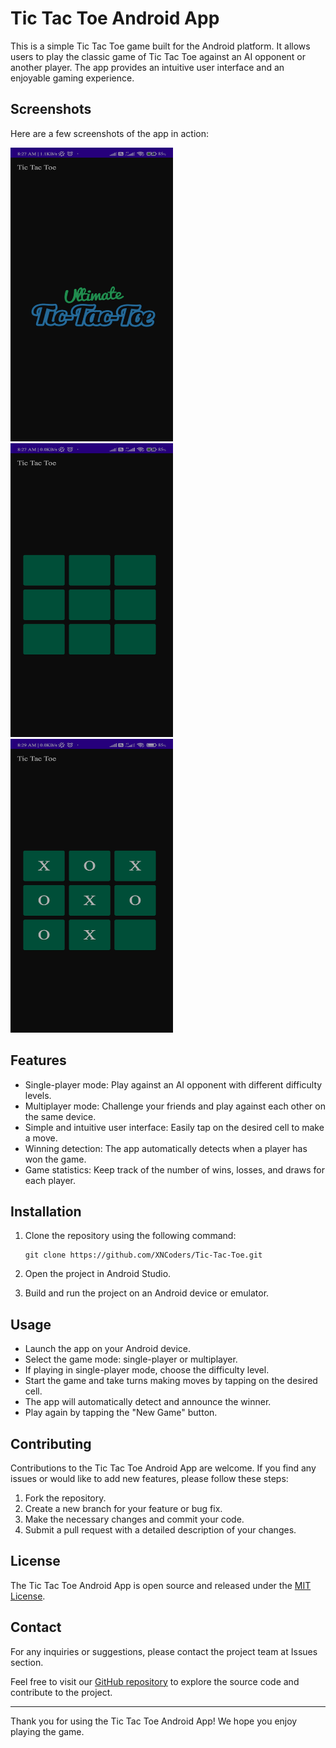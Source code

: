 <h1>Tic Tac Toe Android App</h1>

This is a simple Tic Tac Toe game built for the Android platform. It allows users to play the classic game of Tic Tac Toe against an AI opponent or another player. The app provides an intuitive user interface and an enjoyable gaming experience.

## Screenshots

Here are a few screenshots of the app in action:

<img src="https://github.com/XNCoders/Tic-Tac-Toe/blob/main/app/src/main/res/drawable/1.jpg" height="470px" width="260px"> <img src="https://github.com/XNCoders/Tic-Tac-Toe/blob/main/app/src/main/res/drawable/2.jpg" height="470px" width="260px"> <img src="https://github.com/XNCoders/Tic-Tac-Toe/blob/main/app/src/main/res/drawable/3.jpg" height="470px" width="260px">

## Features

- Single-player mode: Play against an AI opponent with different difficulty levels.
- Multiplayer mode: Challenge your friends and play against each other on the same device.
- Simple and intuitive user interface: Easily tap on the desired cell to make a move.
- Winning detection: The app automatically detects when a player has won the game.
- Game statistics: Keep track of the number of wins, losses, and draws for each player.

## Installation

1. Clone the repository using the following command:
   ```
   git clone https://github.com/XNCoders/Tic-Tac-Toe.git
   ```

2. Open the project in Android Studio.

3. Build and run the project on an Android device or emulator.

## Usage

- Launch the app on your Android device.
- Select the game mode: single-player or multiplayer.
- If playing in single-player mode, choose the difficulty level.
- Start the game and take turns making moves by tapping on the desired cell.
- The app will automatically detect and announce the winner.
- Play again by tapping the "New Game" button.

## Contributing

Contributions to the Tic Tac Toe Android App are welcome. If you find any issues or would like to add new features, please follow these steps:

1. Fork the repository.
2. Create a new branch for your feature or bug fix.
3. Make the necessary changes and commit your code.
4. Submit a pull request with a detailed description of your changes.

## License

The Tic Tac Toe Android App is open source and released under the [MIT License](LICENSE).

## Contact

For any inquiries or suggestions, please contact the project team at Issues section.

Feel free to visit our [GitHub repository](https://github.com/XNCoders/Tic-Tac-Toe.git) to explore the source code and contribute to the project.

---

Thank you for using the Tic Tac Toe Android App! We hope you enjoy playing the game.

